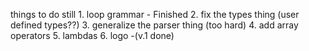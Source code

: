 things to do still
	1.	loop grammar - Finished
	2.	fix the types thing (user defined types??)
	3.	generalize the parser thing (too hard)
	4.	add array operators
	5.	lambdas
	6.	logo -(v.1 done)
